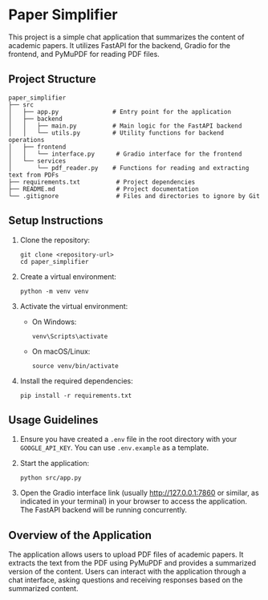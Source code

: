 # Paper Simplifier

This project is a simple chat application that summarizes the content of academic papers. It utilizes FastAPI for the backend, Gradio for the frontend, and PyMuPDF for reading PDF files.

## Project Structure

```
paper_simplifier
├── src
│   ├── app.py               # Entry point for the application
│   ├── backend
│   │   ├── main.py          # Main logic for the FastAPI backend
│   │   └── utils.py         # Utility functions for backend operations
│   ├── frontend
│   │   └── interface.py      # Gradio interface for the frontend
│   └── services
│       └── pdf_reader.py    # Functions for reading and extracting text from PDFs
├── requirements.txt          # Project dependencies
├── README.md                 # Project documentation
└── .gitignore                # Files and directories to ignore by Git
```

## Setup Instructions

1. Clone the repository:
   ```
   git clone <repository-url>
   cd paper_simplifier
   ```

2. Create a virtual environment:
   ```
   python -m venv venv
   ```

3. Activate the virtual environment:
   - On Windows:
     ```
     venv\Scripts\activate
     ```
   - On macOS/Linux:
     ```
     source venv/bin/activate
     ```

4. Install the required dependencies:
   ```
   pip install -r requirements.txt
   ```

## Usage Guidelines

1. Ensure you have created a `.env` file in the root directory with your `GOOGLE_API_KEY`. You can use `.env.example` as a template.

2. Start the application:
   ```
   python src/app.py
   ```

3. Open the Gradio interface link (usually http://127.0.0.1:7860 or similar, as indicated in your terminal) in your browser to access the application. The FastAPI backend will be running concurrently.

## Overview of the Application

The application allows users to upload PDF files of academic papers. It extracts the text from the PDF using PyMuPDF and provides a summarized version of the content. Users can interact with the application through a chat interface, asking questions and receiving responses based on the summarized content.

